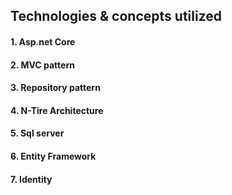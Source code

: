 ## Technologies & concepts utilized
#### 1. Asp.net Core 
#### 2. MVC pattern
#### 3. Repository pattern
#### 4. N-Tire Architecture
#### 5. Sql server
#### 6. Entity Framework
#### 7. Identity
